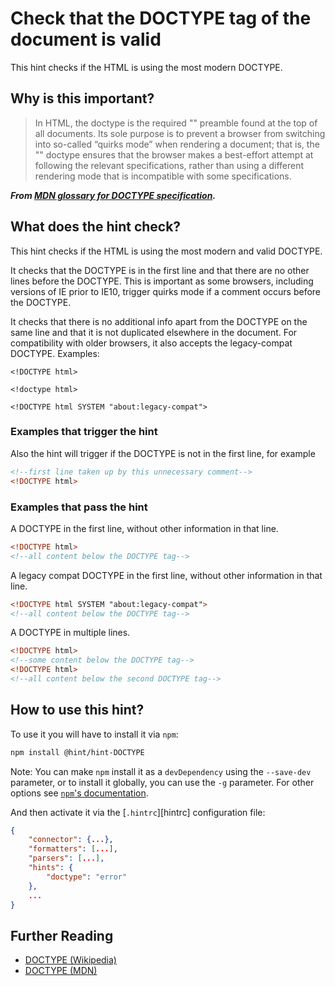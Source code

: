 # Check that the DOCTYPE tag of the document is valid

This hint checks if the HTML is using the most modern DOCTYPE.

## Why is this important?

> In HTML, the doctype is the required "<!DOCTYPE html>" preamble
found at the top of all documents. Its sole purpose is to prevent
a browser from switching into so-called “quirks mode” when rendering
a document; that is, the "<!DOCTYPE html>" doctype ensures that the
browser makes a best-effort attempt at following the relevant specifications,
rather than using a different rendering mode that is incompatible
with some specifications.

***From [MDN glossary for DOCTYPE specification][docmdn].***

## What does the hint check?

This hint checks if the HTML is using the most modern and valid DOCTYPE.

It checks that the DOCTYPE is in the first line and that there are no other
lines before the DOCTYPE. This is important as some browsers,
including versions of IE prior to IE10, trigger quirks mode if a comment
occurs before the DOCTYPE.

It checks that there is no additional info apart from the DOCTYPE on the same line and that it is not duplicated elsewhere in the document. For compatibility with older browsers, it also accepts the legacy-compat DOCTYPE. Examples:

`<!DOCTYPE html>`

`<!doctype html>`

`<!DOCTYPE html SYSTEM "about:legacy-compat">`

### Examples that **trigger** the hint

Also the hint will trigger if the DOCTYPE is not in the first line, for example

```html
<!--first line taken up by this unnecessary comment-->
<!DOCTYPE html>
```

### Examples that **pass** the hint

A DOCTYPE in the first line, without other information in that line.

```html
<!DOCTYPE html>
<!--all content below the DOCTYPE tag-->
```

A legacy compat DOCTYPE in the first line, without other information in that line.

```html
<!DOCTYPE html SYSTEM "about:legacy-compat">
<!--all content below the DOCTYPE tag-->
```

A DOCTYPE in multiple lines.

```html
<!DOCTYPE html>
<!--some content below the DOCTYPE tag-->
<!DOCTYPE html>
<!--all content below the second DOCTYPE tag-->
```

## How to use this hint?

To use it you will have to install it via `npm`:

```bash
npm install @hint/hint-DOCTYPE
```

Note: You can make `npm` install it as a `devDependency` using the `--save-dev`
parameter, or to install it globally, you can use the `-g` parameter. For
other options see
[`npm`'s documentation](https://docs.npmjs.com/cli/install).

And then activate it via the [`.hintrc`][hintrc]
configuration file:

```json
{
    "connector": {...},
    "formatters": [...],
    "parsers": [...],
    "hints": {
        "doctype": "error"
    },
    ...
}
```

## Further Reading

* [DOCTYPE (Wikipedia)][docwiki]
* [DOCTYPE (MDN)][docmdn]

<!-- Link labels: -->

[docwiki]: https://en.wikipedia.org/wiki/Document_type_declaration
[docmdn]: https://developer.mozilla.org/en-US/docs/Glossary/DOCTYPE
